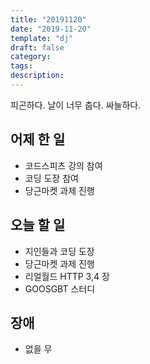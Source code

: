 ```yaml
---
title: "20191120"
date: "2019-11-20"
template: "dj"
draft: false
category: 
tags:
description:
---
```


피곤하다. 날이 너무 춥다. 싸늘하다.

## 어제 한 일

* 코드스피츠 강의 참여
* 코딩 도장 참여
* 당근마켓 과제 진행

## 오늘 할 일

* 지인들과 코딩 도장
* 당근마켓 과제 진행
* 리얼월드 HTTP 3,4 장
* GOOSGBT 스터디

## 장애

* 없을 무
